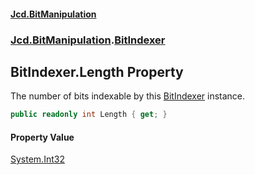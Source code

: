 #### [Jcd.BitManipulation](index 'index')
### [Jcd.BitManipulation](Jcd.BitManipulation 'Jcd.BitManipulation').[BitIndexer](Jcd.BitManipulation.BitIndexer 'Jcd.BitManipulation.BitIndexer')

## BitIndexer.Length Property

The number of bits indexable by this [BitIndexer](Jcd.BitManipulation.BitIndexer 'Jcd.BitManipulation.BitIndexer') instance.

```csharp
public readonly int Length { get; }
```

#### Property Value
[System.Int32](https://docs.microsoft.com/en-us/dotnet/api/System.Int32 'System.Int32')
